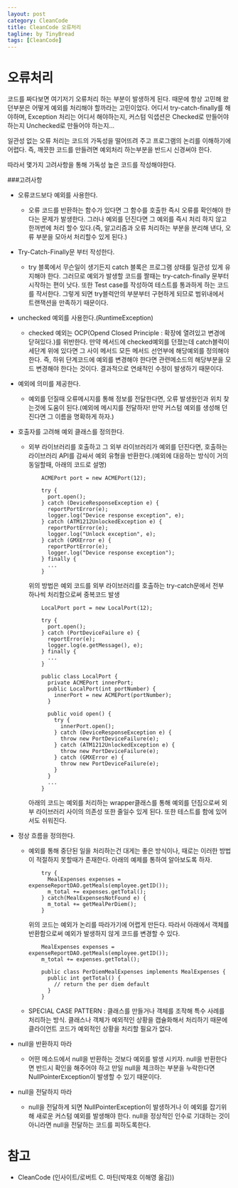 ```yaml
---
layout: post
category: CleanCode
title: CleanCode 오류처리
tagline: by TinyBread
tags: [CleanCode]
---
```



<!--more-->

  
# 오류처리

코드를 짜다보면 여기저기 오류처리 하는 부분이 발생하게 된다. 때문에 항상 고민해 왔던부분은 어떻게 예외를 처리해야 할까라는 고민이었다. 어디서 try-catch-finally를 해야하며, Exception 처리는 어디서 해야하는지, 커스텀 익샙션은 Checked로 만들어야 하는지 Unchecked로 만들어야 하는지...


일관성 없는 오류 처리는 코드의 가독성을 떨어뜨려 주고 프로그램의 논리를 이해하기에 어렵다. 즉, 깨끗한 코드를 만들려면 예외처리 하는부분을 반드시 신경써야 한다.

 따라서 몇가지 고려사항을 통해 가독성 높은 코드를 작성해야한다.

###고려사항  

* 오류코드보다 예외를 사용한다.
		
	* 오류 코드를 반환하는 함수가 있다면 그 함수를 호출한 즉시 오류를 확인해야 한다는 문제가 발생한다. 그러나 예외를 던진다면 그 예외를 즉시 처리 하지 않고 한꺼번에 처리 할수 있다.(즉, 알고리즘과 오류 처리하는 부분을 분리해 낸다, 오류 부분을 모아서 처리할수 있게 된다.)<br>

			
* Try-Catch-Finally문 부터 작성한다.

	* try 블록에서 무슨일이 생기든지 catch 블록은 프로그램 상태를 일관성 있게 유지해야 한다. 그러므로 예외가 발생할 코드를 짤때는 try-catch-finally 문부터 시작하는 편이 낫다. 또한 Test case를 작성하여 테스트를 통과하게 하는 코드를 작서한다. 그렇게 되면 try블럭안의 부분부터 구현하게 되므로 범위내에서 트랜잭션을 만족하기 때문이다.<br>


* unchecked 예외를 사용한다.(RuntimeException)
	
	* checked 예외는 OCP(Opend Closed Principle :  확장에 열려있고 변경에 닫혀있다.)를 위반한다. 만약 메서드에 checked예외를 던졌는데 catch블럭이 세단계 위에 있다면 그 사이 메서드 모든 메서드 선언부에 해당예외를 정의해야 한다. 즉, 하위 단계코드에 예외를 변경해야 한다면 관련메소드의 해당부분을 모드 변경해야 한다는 것이다.  결과적으로 연쇄적인 수정이 발생하기 때문이다.<br>

* 예외에 의미를 제공한다.

	* 예외를 던질때 오류메시지를 통해 정보를 전달한다면, 오류 발생원인과 위치 찾는것에 도움이 된다.(예외에 메시지를 전달하자! 만약 커스텀 예외를 생성해 던진다면 그 이름을 명확하게 하자.)<br>

* 호출자를 고려해 예외 클래스를 정의한다.
	
	* 외부 라이브러리를 호출하고 그 외부 라이브러리가 예외를 던진다면, 호출하는 라이브러리 API를 감싸서 예외 유형을 반환한다.(예외에 대응하는 방식이 거의 동일할때, 아래의 코드로 설명)   <br>   
	
	
			  ACMEPort port = new ACMEPort(12);
			  
			  try {
			    port.open();
			  } catch (DeviceResponseException e) {
			    reportPortError(e);
			    logger.log("Device response exception", e);
			  } catch (ATM1212UnlockedException e) {
			    reportPortError(e);
			    logger.log("Unlock exception", e);
			  } catch (GMXError e) {
			    reportPortError(e);
			    logger.log("Device response exception");
			  } finally {
			    ...
			  }
	
		위의 방법은 예외 코드를 외부 라이브러리를 호출하는 try-catch문에서 전부 하나씩 처리함으로써 중복코드 발생
			
			  LocalPort port = new LocalPort(12);
			  
			  try {
			    port.open();
			  } catch (PortDeviceFailure e) {
			    reportError(e);
			    logger.log(e.getMessage(), e);
			  } finally {
			    ...
			  }
			
			  public class LocalPort {
			    private ACMEPort innerPort;
			    public LocalPort(int portNumber) {
			      innerPort = new ACMEPort(portNumber);
			    }
			
			    public void open() {
			      try {
			        innerPort.open();
			      } catch (DeviceResponseException e) {
			        throw new PortDeviceFailure(e);
			      } catch (ATM1212UnlockedException e) {
			        throw new PortDeviceFailure(e);
			      } catch (GMXError e) {
			        throw new PortDeviceFailure(e);
			      }
			    }
			    ...
			  }
	
		아래의 코드는 예외를 처리하는 wrapper클래스를 통해 예외를 던짐으로써 외부 라이브러리 사이의 의존성 또한 줄일수 있게 된다. 또한 테스트를 함에 있어서도 쉬워진다.<br>


* 정상 흐름을 정의한다.

	* 예외를 통해 중단된 일을 처리하는건 대게는 좋은 방식이나, 때로는 이러한 방법이 적절하지 못할때가 존재한다. 아래의 예제를 통하여 알아보도록 하자.<br>

		
			  try {
			    MealExpenses expenses = expenseReportDAO.getMeals(employee.getID());
			    m_total += expenses.getTotal();
			  } catch(MealExpensesNotFound e) {
			    m_total += getMealPerDiem();
			  }	
			
		위의 코드는 예외가 논리를 따라가기에 어렵게 만든다. 따라서 아래에서 객체를 반환함으로써 예외가 발생하지 않게 코드를 변경할 수 있다.
			
			  MealExpenses expenses = expenseReportDAO.getMeals(employee.getID());
			  m_total += expenses.getTotal();
			
			  public class PerDiemMealExpenses implements MealExpenses {
			    public int getTotal() {
			      // return the per diem default
			    }
			  }

	*  SPECIAL CASE PATTERN : 클래스를 만들거나 객체를 조작해 특수 사례를 처리하는 방식. 클래스나 객체가 예외적인 상황을 캡슐화해서 처리하기 때문에 클라이언트 코드가 예외적인 상황을 처리할 필요가 없다.


* null을 반환하지 마라
	
	* 어떤 메소드에서 null을 반환하는 것보다 예외를 발생 시키자. null을 반환한다면 반드시 확인을 해주어야 하고 만일 null을 체크하는 부분을 누락한다면 NullPointerException이 발생할 수 있기 때문이다. <br>
* null을 전달하지 마라

	* null을 전달하게 되면 NullPointerException이 발생하거나 이 예외를 잡기위해 새로운 커스텀 예외를 발생해야 한다. null을 정상적인 인수로 기대하는 것이 아니라면 null을 전달하는 코드를 피하도록한다.<br>


# 참고  
* CleanCode (인사이트/로버트 C. 마틴(박재호 이해영 옮김)) 